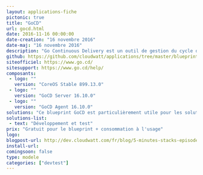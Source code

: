 ```yaml
---
layout: applications-fiche
pictonic: true
title: "GoCD"
url: gocd.html
date: 2016-11-16 00:00:00
date-creation: "16 novembre 2016"
date-maj: "16 novembre 2016"
description: "Go Continuous Delivery est un outil de gestion du cycle de vie des applications permettant le continuous delivery, le déploiement continu jusque dans la production. Ainsi, il est possible de mettre en oeuvre toutes les étapes de la fabrication d’un logiciel, à savoir la compilation, les tests unitaires, le déploiement dans un environnement de test, les tests de performance, le déploiement en pré-production et enfin le déploiement en production. Le système Go Continuous Delivery est composé d'un serveur et d'un ou plusieurs agents. Les agents s’adressent au serveur principal pour recevoir des tâches à exécuter."
github: https://github.com/cloudwatt/applications/tree/master/blueprint-coreos-gocd
siteofficiel: https://www.go.cd/
sitesupport: https://www.go.cd/help/
composants:
 - logo: ""
   version: "CoreOS Stable 899.13.0"
 - logo: ""
   version: "GoCD Server 16.10.0"
 - logo: ""
   version: "GoCD Agent 16.10.0"
solutions: "Ce blueprint GoCD est particulièrement utile pour les solutions Cloudwatt suivantes :"
solutions-list: 
 - text: "Développement et test"
prix: "Gratuit pour le blueprint + consommation à l'usage"
logo: 
blogpost-url: http://dev.cloudwatt.com/fr/blog/5-minutes-stacks-episode-trente-neuf-gocd.html
install-url:
comingsoon: false
type: modele
categories: ["devtest"]
---
```

